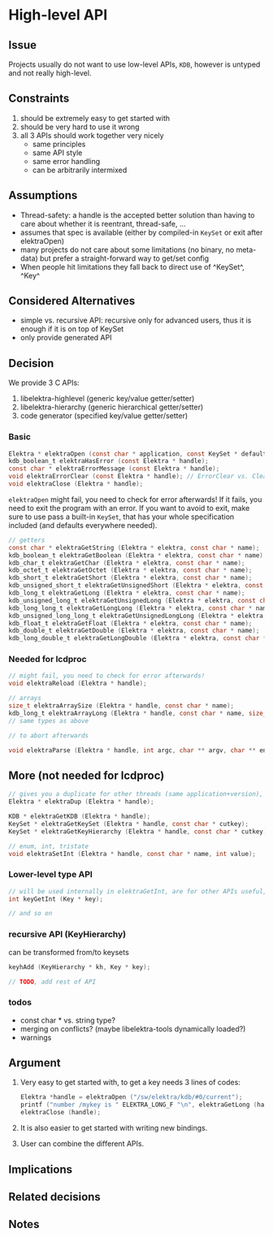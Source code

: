 # High-level API

## Issue

Projects usually do not want to use low-level APIs,
`KDB`, however is untyped and not really high-level.

## Constraints

1. should be extremely easy to get started with
2. should be very hard to use it wrong
3. all 3 APIs should work together very nicely
   - same principles
   - same API style
   - same error handling
   - can be arbitrarily intermixed

## Assumptions

- Thread-safety: a handle is the accepted better solution than having to
  care about whether it is reentrant, thread-safe, ...
- assumes that spec is available (either by compiled-in `KeySet` or exit after elektraOpen)
- many projects do not care about some limitations (no binary, no meta-data)
  but prefer a straight-forward way to get/set config
- When people hit limitations they fall back to direct use of ^KeySet^, ^Key^

## Considered Alternatives

- simple vs. recursive API: recursive only for advanced users, thus it is enough if it is on top of KeySet
- only provide generated API

## Decision

We provide 3 C APIs:

1. libelektra-highlevel (generic key/value getter/setter)
2. libelektra-hierarchy (generic hierarchical getter/setter)
3. code generator (specified key/value getter/setter)


### Basic

```c
Elektra * elektraOpen (const char * application, const KeySet * defaultConfig);
kdb_boolean_t elektraHasError (const Elektra * handle);
const char * elektraErrorMessage (const Elektra * handle);
void elektraErrorClear (const Elektra * handle); // ErrorClear vs. ClearError?
void elektraClose (Elektra * handle);
```

`elektraOpen` might fail, you need to check for error afterwards!
If it fails, you need to exit the program with an error.
If you want to avoid to exit, make sure to use pass a built-in `KeySet`,
that has your whole specification included (and defaults everywhere
needed).


```c
// getters
const char * elektraGetString (Elektra * elektra, const char * name);
kdb_boolean_t elektraGetBoolean (Elektra * elektra, const char * name);
kdb_char_t elektraGetChar (Elektra * elektra, const char * name);
kdb_octet_t elektraGetOctet (Elektra * elektra, const char * name);
kdb_short_t elektraGetShort (Elektra * elektra, const char * name);
kdb_unsigned_short_t elektraGetUnsignedShort (Elektra * elektra, const char * name);
kdb_long_t elektraGetLong (Elektra * elektra, const char * name);
kdb_unsigned_long_t elektraGetUnsignedLong (Elektra * elektra, const char * name);
kdb_long_long_t elektraGetLongLong (Elektra * elektra, const char * name);
kdb_unsigned_long_long_t elektraGetUnsignedLongLong (Elektra * elektra, const char * name);
kdb_float_t elektraGetFloat (Elektra * elektra, const char * name);
kdb_double_t elektraGetDouble (Elektra * elektra, const char * name);
kdb_long_double_t elektraGetLongDouble (Elektra * elektra, const char * name);
```

### Needed for lcdproc

```c
// might fail, you need to check for error afterwards!
void elektraReload (Elektra * handle);

// arrays
size_t elektraArraySize (Elektra * handle, const char * name);
kdb_long_t elektraArrayLong (Elektra * handle, const char * name, size_t elem);
// same types as above

// to abort afterwards

void elektraParse (Elektra * handle, int argc, char ** argv, char ** environ); // pass environ?
```


## More (not needed for lcdproc)

```c
// gives you a duplicate for other threads (same application+version), automatically calls elektraErrorClear
Elektra * elektraDup (Elektra * handle);

KDB * elektraGetKDB (Elektra * handle);
KeySet * elektraGetKeySet (Elektra * handle, const char * cutkey);
KeySet * elektraGetKeyHierarchy (Elektra * handle, const char * cutkey);

// enum, int, tristate
void elektraSetInt (Elektra * handle, const char * name, int value);
```

### Lower-level type API

```c
// will be used internally in elektraGetInt, are for other APIs useful, too
int keyGetInt (Key * key);

// and so on
```

### recursive API (KeyHierarchy)

can be transformed from/to keysets

```c
keyhAdd (KeyHierarchy * kh, Key * key);

// TODO, add rest of API
```

### todos

- const char * vs. string type?
- merging on conflicts? (maybe libelektra-tools dynamically loaded?)
- warnings

## Argument

1. Very easy to get started with, to get a key needs 3 lines of codes:

   ```c
   Elektra *handle = elektraOpen ("/sw/elektra/kdb/#0/current");
   printf ("number /mykey is " ELEKTRA_LONG_F "\n", elektraGetLong (handle, "/mykey"));
   elektraClose (handle);
   ```

2. It is also easier to get started with writing new bindings.
3. User can combine the different APIs.

## Implications

## Related decisions

## Notes

